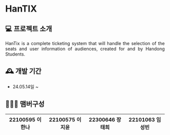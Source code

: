 # HanTIX

## 💻 프로젝트 소개

<p align="justify">
HanTix is a complete ticketing system that will handle the selection of the seats and user information of audiences, created for and by Handong Students.
</p>

## 🕰️ 개발 기간
* 24.05.14일 ~ 

## 🧑‍🤝‍🧑 맴버구성
|  22100595 이한나    |  22100575 이지윤    |   22300646 장태희   |   22101063 임성빈  |
|   :--------:   |    :--------:    |    :--------:  |    :--------:   |
